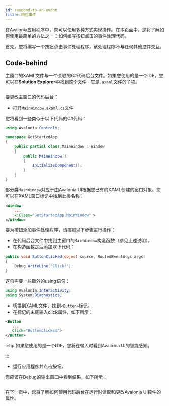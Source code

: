 ```yaml
---
id: respond-to-an-event
title: 响应事件
---
```


在Avalonia应用程序中，您可以使用多种方式实现操作。在本页面中，您将了解如何使用最简单的方法之一：如何编写按钮点击的事件处理代码。

首先，您将编写一个按钮点击事件处理程序，该处理程序不与任何其他控件交互。

## Code-behind

主窗口的XAML文件与一个关联的C#代码后台文件。如果您使用的是一个IDE，您可以在**Solution Explorer**中找到这个文件 - 它是`.axaml`文件的子项。

<div style={{textAlign: 'center'}}>
    <img src="/img/get-started/respond-to-an-event/image (59).png" alt="" />
</div>

要更改主窗口的代码后台：

- 打开`MainWindow.axaml.cs`文件

您将看到一些类似于以下代码的C#代码：

```csharp
using Avalonia.Controls;

namespace GetStartedApp
{
    public partial class MainWindow : Window
    {
        public MainWindow()
        {
            InitializeComponent();
        }
    }
}
```

部分类`MainWindow`对应于由Avalonia UI根据您已有的XAML创建的窗口对象。您可以在XAML窗口标记中找到此类名称：

```xml
<Window 
    ...
    x:Class="GetStartedApp.MainWindow" >
</Window>
```

要为按钮添加事件处理程序，请按照以下步骤进行操作：

- 在代码后台文件中找到主窗口的`MainWindow`构造函数（参见上述说明）。
- 在构造函数之后添加以下代码：

```csharp
public void ButtonClicked(object source, RoutedEventArgs args)
{
    Debug.WriteLine("Click!");
}
```

这将需要一些额外的using语句：

```cs
using Avalonia.Interactivity;
using System.Diagnostics;
```

- 切换到XAML文件，找到`<Button>`标记。
- 在标记的末尾输入click属性，如下所示：

```xml
<Button
   ...
   Click="ButtonClicked">
</Button>
```

:::tip
如果您使用的是一个IDE，您将在输入时看到Avalonia UI的智能感知。

<div style={{textAlign: 'center'}}>
    <img src="/img/get-started/respond-to-an-event/image (25) (2).png" alt="" />
</div>
:::

- 运行应用程序并点击按钮。

您应该在Debug的输出窗口中看到结果，如下所示：

<div style={{textAlign: 'center'}}>
    <img src="/img/get-started/respond-to-an-event/image (54).png" alt="" />
</div>

在下一页中，您将了解如何使用代码后台在运行时读取和更改Avalonia UI控件的属性。